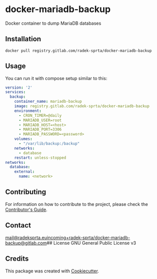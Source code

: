 # docker-mariadb-backup

Docker container to dump MariaDB databases

## Installation
`docker pull registry.gitlab.com/radek-sprta/docker-mariadb-backup`

## Usage
You can run it with compose setup similar to this:

```yaml
version: '2'
services:
  backup:
    container_name: mariadb-backup
    image: registry.gitlab.com/radek-sprta/docker-mariadb-backup
    environment:
      - CRON_TIMER=@daily
      - MARIADB_USER=root
      - MARIADB_HOST=<host>
      - MARIADB_PORT=3306
      - MARIADB_PASSWORD=<password>
    volumes:
      - "/var/lib/backup:/backup"
    networks:
      - database
    restart: unless-stopped
networks:
  database:
    external:
      name: <network>
```

## Contributing
For information on how to contribute to the project, please check the [Contributor's Guide][contributing].

## Contact
[mail@radeksprta.eu](mailto:mail@radeksprta.eu)[incoming+radek-sprta/docker-mariadb-backup@gitlab.com](incoming+radek-sprta/docker-mariadb-backup@gitlab.com)## License
GNU General Public License v3

## Credits
This package was created with [Cookiecutter][cookiecutter].

[contributing]: https://gitlab.com/radek-sprta/docker-mariadb-backup/blob/master/CONTRIBUTING.md
[cookiecutter]: https://github.com/audreyr/cookiecutter
